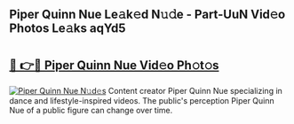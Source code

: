 ## Piper Quinn Nue Le𝚊k𝚎d N𝚞𝚍e - Part-UuN Vid𝚎o Photos Le𝚊ks aqYd5

# <h2><a href="http://fb2u5y8.evod.top/?m=Piper+Quinn+Nue">🔗 👉🔴 Piper Quinn Nue Vid𝚎o Ph𝚘t𝚘s</a></h2>

[![Piper Quinn Nue N𝚞d𝚎s](https://i.imgur.com/8V9OHl7.gif)](http://fb2u5y8.evod.top/?m=Piper+Quinn+Nue)
Content creator Piper Quinn Nue specializing in dance and lifestyle-inspired videos. The public's perception Piper Quinn Nue of a public figure can change over time. 
